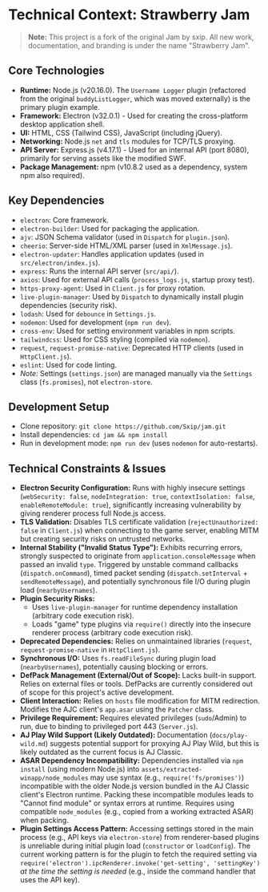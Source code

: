 # Technical Context: Strawberry Jam

> **Note:** This project is a fork of the original Jam by sxip. All new work, documentation, and branding is under the name "Strawberry Jam".

## Core Technologies

-   **Runtime:** Node.js (v20.16.0). The `Username Logger` plugin (refactored from the original `buddyListLogger`, which was moved externally) is the primary plugin example.
-   **Framework:** Electron (v32.0.1) - Used for creating the cross-platform desktop application shell.
-   **UI:** HTML, CSS (Tailwind CSS), JavaScript (including jQuery).
-   **Networking:** Node.js `net` and `tls` modules for TCP/TLS proxying.
-   **API Server:** Express.js (v4.17.1) - Used for an internal API (port 8080), primarily for serving assets like the modified SWF.
-   **Package Management:** npm (v10.8.2 used as a dependency, system npm also required).

## Key Dependencies

-   `electron`: Core framework.
-   `electron-builder`: Used for packaging the application.
-   `ajv`: JSON Schema validator (used in `Dispatch` for `plugin.json`).
-   `cheerio`: Server-side HTML/XML parser (used in `XmlMessage.js`).
-   `electron-updater`: Handles application updates (used in `src/electron/index.js`).
-   `express`: Runs the internal API server (`src/api/`).
-   `axios`: Used for external API calls (`process_logs.js`, startup proxy test).
-   `https-proxy-agent`: Used in `Client.js` for proxy rotation.
-   `live-plugin-manager`: Used by `Dispatch` to dynamically install plugin dependencies (security risk).
-   `lodash`: Used for `debounce` in `Settings.js`.
-   `nodemon`: Used for development (`npm run dev`).
-   `cross-env`: Used for setting environment variables in npm scripts.
-   `tailwindcss`: Used for CSS styling (compiled via `nodemon`).
-   `request`, `request-promise-native`: Deprecated HTTP clients (used in `HttpClient.js`).
-   `eslint`: Used for code linting.
-   *Note:* Settings (`settings.json`) are managed manually via the `Settings` class (`fs.promises`), not `electron-store`.

## Development Setup

-   Clone repository: `git clone https://github.com/Sxip/jam.git`
-   Install dependencies: `cd jam && npm install`
-   Run in development mode: `npm run dev` (uses `nodemon` for auto-restarts).

## Technical Constraints & Issues

-   **Electron Security Configuration:** Runs with highly insecure settings (`webSecurity: false`, `nodeIntegration: true`, `contextIsolation: false`, `enableRemoteModule: true`), significantly increasing vulnerability by giving renderer process full Node.js access.
-   **TLS Validation:** Disables TLS certificate validation (`rejectUnauthorized: false` in `Client.js`) when connecting to the game server, enabling MITM but creating security risks on untrusted networks.
-   **Internal Stability ("Invalid Status Type"):** Exhibits recurring errors, strongly suspected to originate from `application.consoleMessage` when passed an invalid `type`. Triggered by unstable command callbacks (`dispatch.onCommand`), timed packet sending (`dispatch.setInterval` + `sendRemoteMessage`), and potentially synchronous file I/O during plugin load (`nearbyUsernames`).
-   **Plugin Security Risks:**
    *   Uses `live-plugin-manager` for runtime dependency installation (arbitrary code execution risk).
    *   Loads "game" type plugins via `require()` directly into the insecure renderer process (arbitrary code execution risk).
-   **Deprecated Dependencies:** Relies on unmaintained libraries (`request`, `request-promise-native` in `HttpClient.js`).
-   **Synchronous I/O:** Uses `fs.readFileSync` during plugin load (`nearbyUsernames`), potentially causing blocking or errors.
-   **DefPack Management (External/Out of Scope):** Lacks built-in support. Relies on external files or tools. DefPacks are currently considered out of scope for this project's active development.
-   **Client Interaction:** Relies on `hosts` file modification for MITM redirection. Modifies the AJC client's `app.asar` using the `Patcher` class.
-   **Privilege Requirement:** Requires elevated privileges (`sudo`/Admin) to run, due to binding to privileged port 443 (`Server.js`).
-   **AJ Play Wild Support (Likely Outdated):** Documentation (`docs/play-wild.md`) suggests potential support for proxying AJ Play Wild, but this is likely outdated as the current focus is AJ Classic.
-   **ASAR Dependency Incompatibility:** Dependencies installed via `npm install` (using modern Node.js) into `assets/extracted-winapp/node_modules` may use syntax (e.g., `require('fs/promises')`) incompatible with the older Node.js version bundled in the AJ Classic client's Electron runtime. Packing these incompatible modules leads to "Cannot find module" or syntax errors at runtime. Requires using compatible `node_modules` (e.g., copied from a working extracted ASAR) when packing.
-   **Plugin Settings Access Pattern:** Accessing settings stored in the main process (e.g., API keys via `electron-store`) from renderer-based plugins is unreliable during initial plugin load (`constructor` or `loadConfig`). The current working pattern is for the plugin to fetch the required setting via `require('electron').ipcRenderer.invoke('get-setting', 'settingKey')` *at the time the setting is needed* (e.g., inside the command handler that uses the API key).
